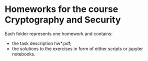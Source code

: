 # Homeworks for the course Cryptography and Security

Each folder represents one homework and contains:
- the task description hw*.pdf;
- the solutions to the exercises in form of either scripts or jupyter notebooks. 
